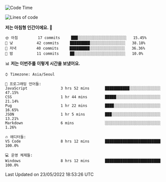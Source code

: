 <!--START_SECTION:waka-->
![Code Time](http://img.shields.io/badge/Code%20Time-0%20secs-blue)

![Lines of code](https://img.shields.io/badge/%EC%A0%80%EB%8A%94%20%EC%97%AC%ED%83%9C%EA%B9%8C%EC%A7%80%20-54%20Thousand%20%EC%A4%84%EC%9D%98%20%EC%BD%94%EB%93%9C%EB%A5%BC%20%EC%9E%91%EC%84%B1%ED%96%88%EC%96%B4%EC%9A%94.-blue)

**저는 아침형 인간이에요. 🐤** 

```text
🌞 아침         17 commits     ███░░░░░░░░░░░░░░░░░░░░░░   15.45% 
🌆 낮　         42 commits     █████████░░░░░░░░░░░░░░░░   38.18% 
🌃 저녁         40 commits     █████████░░░░░░░░░░░░░░░░   36.36% 
🌙 밤　         11 commits     ██░░░░░░░░░░░░░░░░░░░░░░░   10.0%

```


📊 **저는 이번주를 이렇게 시간을 보냈어요.** 

```text
⌚︎ Timezone: Asia/Seoul

💬 프로그래밍 언어들: 
JavaScript               3 hrs 52 mins       ███████████░░░░░░░░░░░░░░   47.15% 
CSS                      1 hr 44 mins        █████░░░░░░░░░░░░░░░░░░░░   21.14% 
Pug                      1 hr 22 mins        ████░░░░░░░░░░░░░░░░░░░░░   16.65% 
JSON                     1 hr 5 mins         ███░░░░░░░░░░░░░░░░░░░░░░   13.21% 
Markdown                 6 mins              ░░░░░░░░░░░░░░░░░░░░░░░░░   1.26%

🔥 에디터들: 
VS Code                  8 hrs 12 mins       █████████████████████████   100.0%

💻 운영 체제들: 
Windows                  8 hrs 12 mins       █████████████████████████   100.0%

```


 Last Updated on 23/05/2022 18:53:26 UTC
<!--END_SECTION:waka-->
